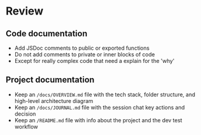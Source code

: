 # Review

## Code documentation

- Add JSDoc comments to public or exported functions
- Do not add comments to private or inner blocks of code
- Except for really complex code that need a explain for the 'why'

## Project documentation

- Keep an `/docs/OVERVIEW.md` file with the tech stack, folder structure, and high-level architecture diagram
- Keep an `/docs/JOURNAL.md` file with the session chat key actions and decision
- Keep an `/README.md` file with info about the project and the dev test workflow

